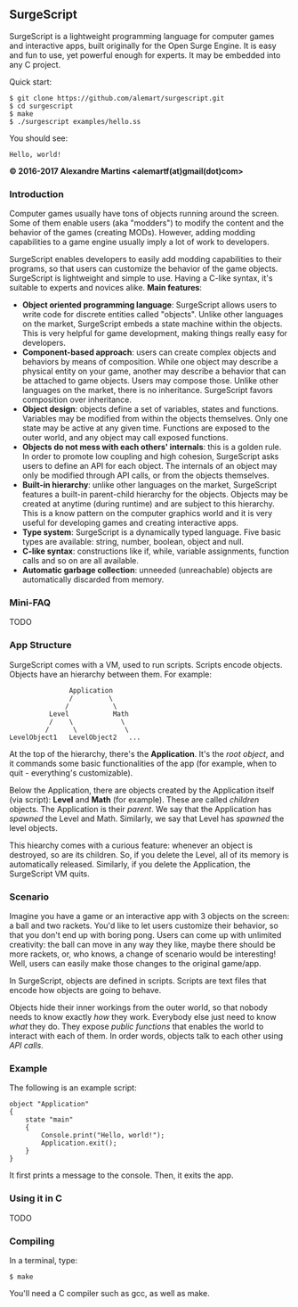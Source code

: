 ## SurgeScript
SurgeScript is a lightweight programming language for computer games and interactive apps, built originally for the Open Surge Engine. It is easy and fun to use, yet powerful enough for experts. It may be embedded into any C project.

Quick start:
```
$ git clone https://github.com/alemart/surgescript.git
$ cd surgescript
$ make
$ ./surgescript examples/hello.ss
```

You should see:
```
Hello, world!
```

**© 2016-2017  Alexandre Martins &lt;alemartf(at)gmail(dot)com&gt;**

### Introduction
Computer games usually have tons of objects running around the screen. Some of them enable users (aka "modders") to modify the content and the behavior of the games (creating MODs). However, adding modding capabilities to a game engine usually imply a lot of work to developers.

SurgeScript enables developers to easily add modding capabilities to their programs, so that users can customize the behavior of the game objects. SurgeScript is lightweight and simple to use. Having a C-like syntax, it's suitable to experts and novices alike. **Main features**:

- **Object oriented programming language**: SurgeScript allows users to write code for discrete entities called "objects". Unlike other languages on the market, SurgeScript embeds a state machine within the objects. This is very helpful for game development, making things really easy for developers.
- **Component-based approach**: users can create complex objects and behaviors by means of composition. While one object may describe a physical entity on your game, another may describe a behavior that can be attached to game objects. Users may compose those. Unlike other languages on the market, there is no inheritance. SurgeScript favors composition over inheritance.
- **Object design**: objects define a set of variables, states and functions. Variables may be modified from within the objects themselves. Only one state may be active at any given time. Functions are exposed to the outer world, and any object may call exposed functions.
- **Objects do not mess with each others' internals**: this is a golden rule. In order to promote low coupling and high cohesion, SurgeScript asks users to define an API for each object. The internals of an object may only be modified through API calls, or from the objects themselves.
- **Built-in hierarchy**: unlike other languages on the market, SurgeScript features a built-in parent-child hierarchy for the objects. Objects may be created at anytime (during runtime) and are subject to this hierarchy. This is a know pattern on the computer graphics world and it is very useful for developing games and creating interactive apps.
- **Type system**: SurgeScript is a dynamically typed language. Five basic types are available: string, number, boolean, object and null.
- **C-like syntax**: constructions like if, while, variable assignments, function calls and so on are all available.
- **Automatic garbage collection**: unneeded (unreachable) objects are automatically discarded from memory.

### Mini-FAQ

TODO

### App Structure

SurgeScript comes with a VM, used to run scripts. Scripts encode objects. Objects have an hierarchy between them. For example:

```
               Application
               /         \
              /           \
          Level           Math
          /    \            \
         /      \            \
LevelObject1   LevelObject2   ...
```

At the top of the hierarchy, there's the **Application**. It's the *root object*, and it commands some basic functionalities of the app (for example, when to quit - everything's customizable).

Below the Application, there are objects created by the Application itself (via script): **Level** and **Math** (for example). These are called *children* objects. The Application is their *parent*. We say that the Application has *spawned* the Level and Math. Similarly, we say that Level has *spawned* the level objects.

This hiearchy comes with a curious feature: whenever an object is destroyed, so are its children. So, if you delete the Level, all of its memory is automatically released. Similarly, if you delete the Application, the SurgeScript VM quits.

### Scenario

Imagine you have a game or an interactive app with 3 objects on the screen: a ball and two rackets. You'd like to let users customize their behavior, so that you don't end up with boring pong. Users can come up with unlimited creativity: the ball can move in any way they like, maybe there should be more rackets, or, who knows, a change of scenario would be interesting! Well, users can easily make those changes to the original game/app.

In SurgeScript, objects are defined in scripts. Scripts are text files that encode how objects are going to behave.

Objects hide their inner workings from the outer world, so that nobody needs to know exactly *how* they work. Everybody else just need to know *what* they do. They expose *public functions* that enables the world to interact with each of them. In order words, objects talk to each other using *API calls*.

### Example

The following is an example script:

```
object "Application"
{
    state "main"
    {
        Console.print("Hello, world!");
        Application.exit();
    }
}
```

It first prints a message to the console. Then, it exits the app.

### Using it in C

TODO

### Compiling
In a terminal, type:
```
$ make
```
You'll need a C compiler such as gcc, as well as make.
